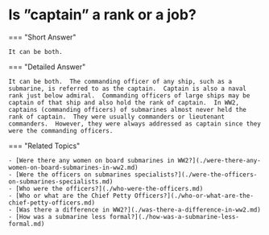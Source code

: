# Is ”captain” a rank or a job?


=== "Short Answer"

    It can be both.
=== "Detailed Answer"

    It can be both.  The commanding officer of any ship, such as a submarine, is referred to as the captain.  Captain is also a naval rank just below admiral.  Commanding officers of large ships may be captain of that ship and also hold the rank of captain.  In WW2, captains (commanding officers) of submarines almost never held the rank of captain.  They were usually commanders or lieutenant commanders.  However, they were always addressed as captain since they were the commanding officers.
=== "Related Topics"

    - [Were there any women on board submarines in WW2?](./were-there-any-women-on-board-submarines-in-ww2.md)
    - [Were the officers on submarines specialists?](./were-the-officers-on-submarines-specialists.md)
    - [Who were the officers?](./who-were-the-officers.md)
    - [Who or what are the Chief Petty Officers?](./who-or-what-are-the-chief-petty-officers.md)
    - [Was there a difference in WW2?](./was-there-a-difference-in-ww2.md)
    - [How was a submarine less formal?](./how-was-a-submarine-less-formal.md)
